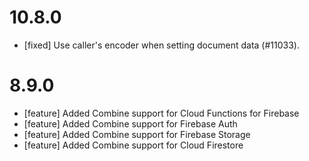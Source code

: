 # 10.8.0
- [fixed] Use caller's encoder when setting document data (#11033).

# 8.9.0
- [feature] Added Combine support for Cloud Functions for Firebase
- [feature] Added Combine support for Firebase Auth
- [feature] Added Combine support for Firebase Storage
- [feature] Added Combine support for Cloud Firestore
